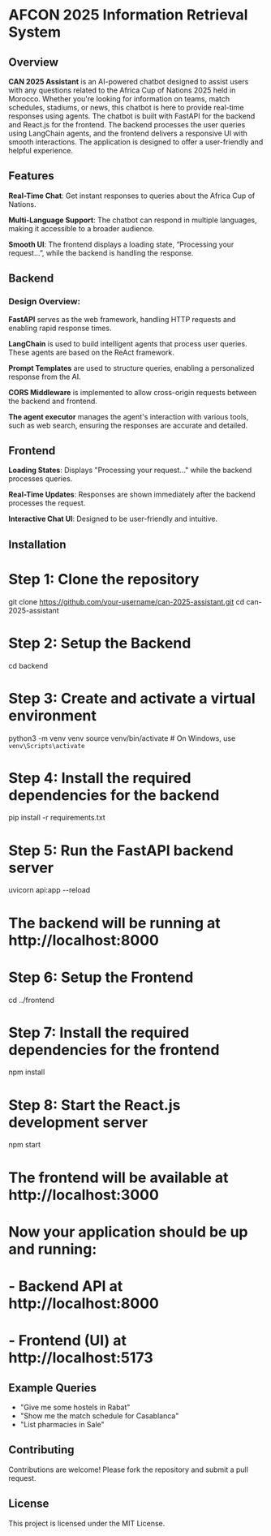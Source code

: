 # AFCON 2025 Information Retrieval System

## Overview

**CAN 2025 Assistant** is an AI-powered chatbot designed to assist users with any questions related to the Africa Cup of Nations 2025 held in Morocco. Whether you're looking for information on teams, match schedules, stadiums, or news, this chatbot is here to provide real-time responses using agents. 
The chatbot is built with FastAPI for the backend and React.js for the frontend. The backend processes the user queries using LangChain agents, and the frontend delivers a responsive UI with smooth interactions. The application is designed to offer a user-friendly and helpful experience.

## Features

**Real-Time Chat**: Get instant responses to queries about the Africa Cup of Nations.

**Multi-Language Support**: The chatbot can respond in multiple languages, making it accessible to a broader audience.

**Smooth UI**: The frontend displays a loading state, “Processing your request...”, while the backend is handling the response.

## Backend

### Design Overview:

**FastAPI** serves as the web framework, handling HTTP requests and enabling rapid response times.

**LangChain** is used to build intelligent agents that process user queries. These agents are based on the ReAct framework.

**Prompt Templates** are used to structure queries, enabling a personalized response from the AI.

**CORS Middleware** is implemented to allow cross-origin requests between the backend and frontend.

**The agent executor** manages the agent's interaction with various tools, such as web search, ensuring the responses are accurate and detailed.

## Frontend

**Loading States**: Displays "Processing your request..." while the backend processes queries.

**Real-Time Updates**: Responses are shown immediately after the backend processes the request.

**Interactive Chat UI**: Designed to be user-friendly and intuitive.

## Installation

# Step 1: Clone the repository
git clone https://github.com/your-username/can-2025-assistant.git
cd can-2025-assistant

# Step 2: Setup the Backend
cd backend

# Step 3: Create and activate a virtual environment
python3 -m venv venv
source venv/bin/activate   # On Windows, use `venv\Scripts\activate`

# Step 4: Install the required dependencies for the backend
pip install -r requirements.txt

# Step 5: Run the FastAPI backend server
uvicorn api:app --reload

# The backend will be running at http://localhost:8000

# Step 6: Setup the Frontend
cd ../frontend

# Step 7: Install the required dependencies for the frontend
npm install

# Step 8: Start the React.js development server
npm start

# The frontend will be available at http://localhost:3000

# Now your application should be up and running:
# - Backend API at http://localhost:8000
# - Frontend (UI) at http://localhost:5173

## Example Queries

- "Give me some hostels in Rabat"
- "Show me the match schedule for Casablanca"
- "List pharmacies in Sale"

## Contributing

Contributions are welcome! Please fork the repository and submit a pull request.

## License

This project is licensed under the MIT License.
